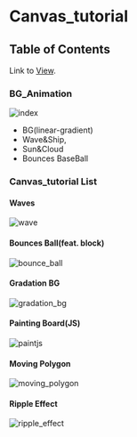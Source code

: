 # Canvas_tutorial

## Table of Contents
Link to 
[View](https://ceylon85.github.io/Canvas_tutorial/).  

### BG_Animation
![index](https://user-images.githubusercontent.com/45006553/92319845-73922500-f057-11ea-9daa-a9914da395f1.gif)

- BG(linear-gradient)
- Wave&Ship, 
- Sun&Cloud
- Bounces BaseBall

### Canvas_tutorial List
#### Waves 
![wave](https://user-images.githubusercontent.com/45006553/92319666-cf5bae80-f055-11ea-910f-35b48df78e52.gif)

#### Bounces Ball(feat. block) 
![bounce_ball](https://user-images.githubusercontent.com/45006553/92319670-d8e51680-f055-11ea-92a3-071c51c3876d.gif)

#### Gradation BG
![gradation_bg](https://user-images.githubusercontent.com/45006553/92319675-dd113400-f055-11ea-9a4f-1e15e0fa2b62.gif)

#### Painting Board(JS)
![paintjs](https://user-images.githubusercontent.com/45006553/73738709-4f502c00-4788-11ea-8f88-2cb1794bd251.gif)

#### Moving Polygon 
![moving_polygon](https://user-images.githubusercontent.com/45006553/92319681-ec907d00-f055-11ea-91b6-7bcd80832ff6.gif)

#### Ripple Effect 
![ripple_effect](https://user-images.githubusercontent.com/45006553/92319677-e0a4bb00-f055-11ea-89e6-e42cbfd929aa.gif)

  
